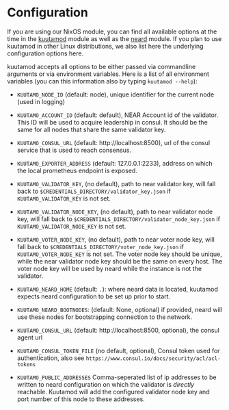 # Configuration

If you are using our NixOS module, you can find all available options at the
time in the
[kuutamod](https://github.com/kuutamoaps/kuutamod/blob/main/nix/modules/kuutamod/default.nix)
module as well as the
[neard](https://github.com/kuutamoaps/kuutamod/blob/main/nix/modules/neard/default.nix)
module. If you plan to use kuutamod in other Linux distributions, we also list
here the underlying configuration options here.

kuutamod accepts all options to be either passed via commandline arguments or
via environment variables. Here is a list of all environment variables (you can
this information also by typing `kuutamod --help`):

- `KUUTAMO_NODE_ID` (default: node), unique identifier for the current node (used in logging)
- `KUUTAMO_ACCOUNT_ID` (default: default), NEAR Account id of the validator.
  This ID will be used to acquire leadership in consul. It should be the same
  for all nodes that share the same validator key.
- `KUUTAMO_CONSUL_URL` (default: http://localhost:8500), url of the consul service that is used to reach consensus.
- `KUUTAMO_EXPORTER_ADDRESS` (default: 127.0.0.1:2233), address on which the local prometheus endpoint is exposed.
- `KUUTAMO_VALIDATOR_KEY`, (no default), path to near validator key, will
  fall back to `$CREDENTIALS_DIRECTORY/validator_key.json` if
  `KUUTAMO_VALIDATOR_KEY` is not set.

- `KUUTAMO_VALIDATOR_NODE_KEY`, (no default), path to near validator node key, will
  fall back to `$CREDENTIALS_DIRECTORY/validator_node_key.json` if
  `KUUTAMO_VALIDATOR_NODE_KEY` is not set.

- `KUUTAMO_VOTER_NODE_KEY`, (no default), path to near voter node key, will fall
  back to `$CREDENTIALS_DIRECTORY/voter_node_key.json` if `KUUTAMO_VOTER_NODE_KEY` is
  not set. The voter node key should be unique, while the near validator node
  key should be the same on every host. The voter node key will be used by
  neard while the instance is not the validator.

- `KUUTAMO_NEARD_HOME` (default: `.`): where neard data is located, kuutamod expects neard configuration
  to be set up prior to start.
- `KUUTAMO_NEARD_BOOTNODES`: (default: None, optional) if provided, neard will
  use these nodes for bootstrapping connection to the network.
  
- `KUUTAMO_CONSUL_URL` (default: http://localhost:8500, optional), the consul agent url 
- `KUUTAMO_CONSUL_TOKEN_FILE` (no default, optional), Consul token used for authentication, also see `https://www.consul.io/docs/security/acl/acl-tokens` 
- `KUUTAMO_PUBLIC_ADDRESSES` Comma-seperated list of ip addresses to be written
  to neard configuration on which the validator is *directly* reachable.
  Kuutamod will add the configured validator node key and port number of
  this node to these addresses.
